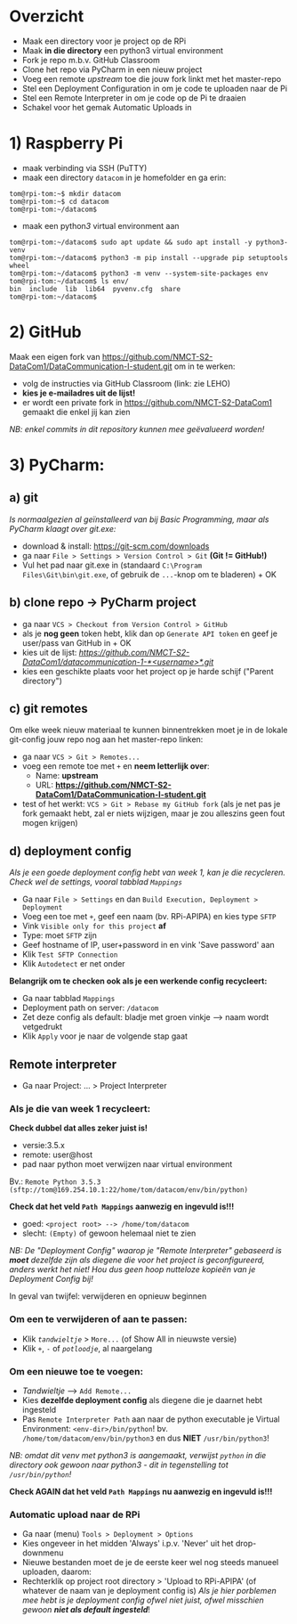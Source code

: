 # Overzicht
- Maak een directory voor je project op de RPi
- Maak **in die directory** een python3 virtual environment
- Fork je repo m.b.v. GitHub Classroom
- Clone het repo via PyCharm in een nieuw project
- Voeg een remote *upstream* toe die jouw fork linkt met het master-repo
- Stel een Deployment Configuration in om je code te uploaden naar de Pi
- Stel een Remote Interpreter in om je code op de Pi te draaien
- Schakel voor het gemak Automatic Uploads in 

# 1) Raspberry Pi
- maak verbinding via SSH (PuTTY)
- maak een directory `datacom` in je homefolder en ga erin:
```console
tom@rpi-tom:~$ mkdir datacom
tom@rpi-tom:~$ cd datacom
tom@rpi-tom:~/datacom$
```
- maak een python*3* virtual environment aan
```console
tom@rpi-tom:~/datacom$ sudo apt update && sudo apt install -y python3-venv
tom@rpi-tom:~/datacom$ python3 -m pip install --upgrade pip setuptools wheel 
tom@rpi-tom:~/datacom$ python3 -m venv --system-site-packages env
tom@rpi-tom:~/datacom$ ls env/
bin  include  lib  lib64  pyvenv.cfg  share
tom@rpi-tom:~/datacom$
```

# 2) GitHub
Maak een eigen fork van <https://github.com/NMCT-S2-DataCom1/DataCommunication-I-student.git> om in te werken:
- volg de instructies via GitHub Classroom (link: zie LEHO)
- **kies je e-mailadres uit de lijst!**
- er wordt een private fork in https://github.com/NMCT-S2-DataCom1 gemaakt die enkel jij kan zien

*NB: enkel commits in dit repository kunnen mee geëvalueerd worden!*

# 3) PyCharm:
## a) git 
*Is normaalgezien al geïnstalleerd van bij Basic Programming, maar als PyCharm klaagt over git.exe:* 
- download & install: <https://git-scm.com/downloads> 
- ga naar `File > Settings > Version Control > Git` **(Git != GitHub!)**
- Vul het pad naar git.exe in (standaard `C:\Program Files\Git\bin\git.exe`, 
of gebruik de `...`-knop om te bladeren) + OK

## b) clone repo -> PyCharm project
- ga naar `VCS > Checkout from Version Control > GitHub`
- als je **nog geen** token hebt, klik dan op `Generate API token` en geef je user/pass van GitHub in + OK
- kies uit de lijst: *https://github.com/NMCT-S2-DataCom1/datacommunication-1-*<username>*.git*
- kies een geschikte plaats voor het project op je harde schijf ("Parent directory")

## c) git remotes
Om elke week nieuw materiaal te kunnen binnentrekken moet je in de lokale git-config jouw repo nog aan het master-repo linken:
- ga naar `VCS > Git > Remotes... `
- voeg een remote toe met `+` en **neem letterlijk over**:
	- Name: **upstream**
	- URL: **https://github.com/NMCT-S2-DataCom1/DataCommunication-I-student.git**
- test of het werkt: `VCS > Git > Rebase my GitHub fork` (als je net pas je fork gemaakt hebt, zal er niets wijzigen, maar je zou alleszins geen fout mogen krijgen)

## d) deployment config
*Als je een goede deployment config hebt van week 1, kan je die recycleren. Check wel de settings, vooral tabblad `Mappings`* 
- Ga naar `File > Settings` en dan `Build Execution, Deployment > Deployment`
- Voeg een toe met `+`, geef een naam (bv. RPi-APIPA) en kies type `SFTP`
- Vink `Visible only for this project` **af**
- Type: moet `SFTP` zijn
- Geef hostname of IP, user+password in en vink 'Save password' aan
- Klik `Test SFTP Connection`
- Klik `Autodetect` er net onder

**Belangrijk om te checken ook als je een werkende config recycleert:**
- Ga naar tabblad `Mappings`
- Deployment path on server: `/datacom`
- Zet deze config als default: bladje met groen vinkje --> naam wordt vetgedrukt
- Klik `Apply` voor je naar de volgende stap gaat

## Remote interpreter
- Ga naar Project: ... > Project Interpreter

### Als je die van week 1 recycleert:

**Check dubbel dat alles zeker juist is!**
- versie:3.5.x
- remote: user@host
- pad naar python moet verwijzen naar virtual environment

Bv.: `Remote Python 3.5.3 (sftp://tom@169.254.10.1:22/home/tom/datacom/env/bin/python)`

**Check dat het veld `Path Mappings` aanwezig en ingevuld is!!!** 
- goed: `<project root> --> /home/tom/datacom`
- slecht: `(Empty)` of gewoon helemaal niet te zien


*NB: De "Deployment Config" waarop je "Remote Interpreter" gebaseerd is **moet** dezelfde 
zijn als diegene die voor het project is geconfigureerd, anders werkt het niet!
Hou dus geen hoop nutteloze kopieën van je Deployment Config bij!*

In geval van twijfel: verwijderen en opnieuw beginnen

### Om een te verwijderen of aan te passen:
- Klik *`tandwieltje`* > `More...` (of Show All in nieuwste versie)
- Klik `+`, `-` of *`potloodje`*, al naargelang

### Om een nieuwe toe te voegen:
- *Tandwieltje* --> `Add Remote...`
- Kies **dezelfde deployment config** als diegene die je daarnet hebt ingesteld
- Pas `Remote Interpreter Path` aan naar de python executable je Virtual Environment: `<env-dir>/bin/python`!
bv. `/home/tom/datacom/env/bin/python3` en dus **NIET** `/usr/bin/python3`!
 
*NB: omdat dit venv met python3 is aangemaakt, verwijst `python` in die directory ook gewoon naar python3 - dit in tegenstelling tot `/usr/bin/python`!*

**Check AGAIN dat het veld `Path Mappings` nu aanwezig en ingevuld is!!!** 

### Automatic upload naar de RPi
- Ga naar (menu) `Tools > Deployment > Options`
- Kies ongeveer in het midden 'Always' i.p.v. 'Never' uit het drop-downmenu
- Nieuwe bestanden moet de je de eerste keer wel nog steeds manueel uploaden, daarom: 
- Rechterklik op project root directory > 'Upload to RPi-APIPA' (of whatever de naam van je deployment config is)
*Als je hier porblemen mee hebt is je deployment config ofwel niet juist, ofwel misschien gewoon **niet als default ingesteld***!

